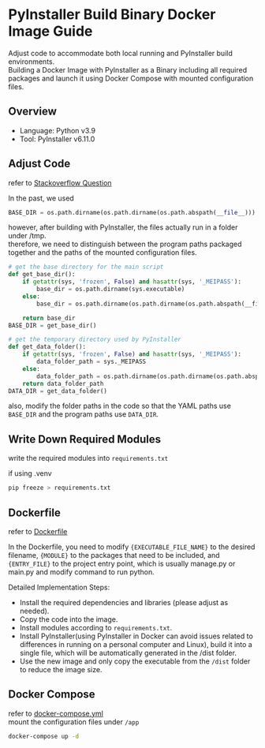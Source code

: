 # PyInstaller Build Binary Docker Image Guide


Adjust code to accommodate both local running and PyInstaller build environments.  
Building a Docker Image with PyInstaller as a Binary including all required packages and launch it using Docker Compose with mounted configuration files.  



## Overview

- Language: Python v3.9
- Tool: PyInstaller v6.11.0

## Adjust Code

refer to [Stackoverflow Question](https://stackoverflow.com/questions/70405069/pyinstaller-executable-saves-files-to-temp-folder)  

In the past, we used

```py
BASE_DIR = os.path.dirname(os.path.dirname(os.path.abspath(__file__)))
```

however, after building with PyInstaller, the files actually run in a folder under /tmp.  
therefore, we need to distinguish between the program paths packaged together and the paths of the mounted configuration files.

```py
# get the base directory for the main script
def get_base_dir():
    if getattr(sys, 'frozen', False) and hasattr(sys, '_MEIPASS'):
        base_dir = os.path.dirname(sys.executable)
    else:
        base_dir = os.path.dirname(os.path.dirname(os.path.abspath(__file__)))

    return base_dir
BASE_DIR = get_base_dir()

# get the temporary directory used by PyInstaller
def get_data_folder():
    if getattr(sys, 'frozen', False) and hasattr(sys, '_MEIPASS'):
        data_folder_path = sys._MEIPASS
    else:
        data_folder_path = os.path.dirname(os.path.dirname(os.path.abspath(__file__)))
    return data_folder_path
DATA_DIR = get_data_folder()
```

also, modify the folder paths in the code so that the YAML paths use `BASE_DIR` and the program paths use `DATA_DIR`.


## Write Down Required Modules

write the required modules into `requirements.txt`  

if using .venv
```bash
pip freeze > requirements.txt
```

## Dockerfile

refer to [Dockerfile](Dockerfile)  

In the Dockerfile, you need to modify `{EXECUTABLE_FILE_NAME}` to the desired filename, `{MODULE}` to the packages that need to be included, and `{ENTRY_FILE}` to the project entry point, which is usually manage.py or main.py and modify command to run python.  

Detailed Implementation Steps:  
- Install the required dependencies and libraries (please adjust as needed).
- Copy the code into the image.
- Install modules according to `requirements.txt`.
- Install PyInstaller(using PyInstaller in Docker can avoid issues related to differences in running on a personal computer and Linux), build it into a single file, which will be automatically generated in the /dist folder.
- Use the new image and only copy the executable from the `/dist` folder to reduce the image size.

## Docker Compose

refer to [docker-compose.yml](docker-compose.yml)  
mount the configuration files under `/app`  

```bash
docker-compose up -d
```
